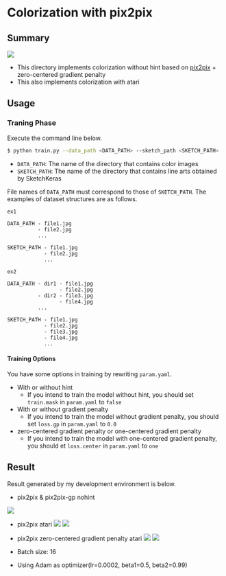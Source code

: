 # Colorization with pix2pix
## Summary

![](data/network.png)

- This directory implements colorization without hint based on [pix2pix](https://arxiv.org/pdf/1611.07004.pdf) + zero-centered gradient penalty
- This also implements colorization with atari

## Usage

### Traning Phase
Execute the command line below.

```bash
$ python train.py --data_path <DATA_PATH> --sketch_path <SKETCH_PATH>
```
- `DATA_PATH`: The name of the directory that contains color images
- `SKETCH_PATH`: The name of the directory that contains line arts obtained by SketchKeras

File names of `DATA_PATH` must correspond to those of `SKETCH_PATH`. The examples of dataset structures are as follows.

```
ex1

DATA_PATH - file1.jpg
          - file2.jpg
          ...

SKETCH_PATH - file1.jpg
            - file2.jpg
            ...
```

```
ex2

DATA_PATH - dir1 - file1.jpg
                 - file2.jpg
          - dir2 - file3.jpg
                 - file4.jpg
          ...
          
SKETCH_PATH - file1.jpg
            - file2.jpg
            - file3.jpg
            - file4.jpg
            ...
```

#### Training Options
You have some options in training by rewriting `param.yaml`.

- With or without hint
  - If you intend to train the model without hint, you should set `train.mask` in `param.yaml` to `false`
- With or without gradient penalty
  - If you intend to train the model without gradient penalty, you should set `loss.gp` in `param.yaml` to `0.0`
- zero-centered gradient penalty or one-centered gradient penalty
  - If you intend to train the model with one-centered gradient penalty, you should et `loss.center` in `param.yaml` to `one`

## Result
Result generated by my development environment is below.

- pix2pix & pix2pix-gp nohint

![](../Data/nohint_comparison.png)

- pix2pix atari
![](data/atari_result1.png)
![](data/atarI_result2.png)

- pix2pix zero-centered gradient penalty atari
![](data/atari_gp_result1.png)
![](data/atari_gp_result2.png)

- Batch size: 16
- Using Adam as optimizer(lr=0.0002, beta1=0.5, beta2=0.99)

